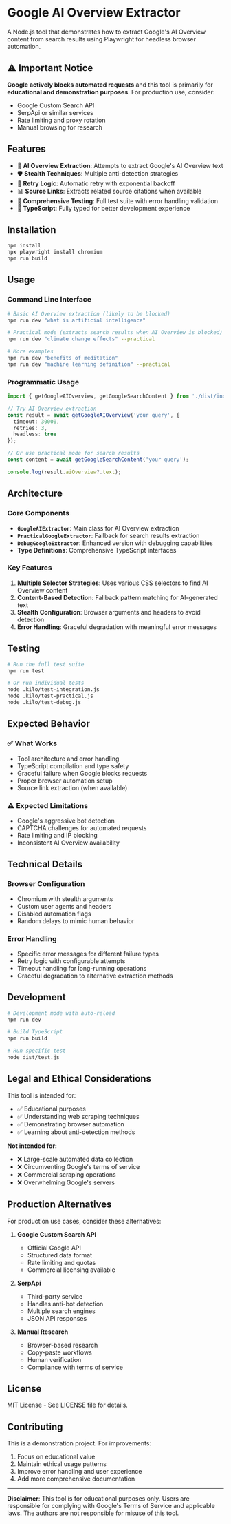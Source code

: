 # Google AI Overview Extractor

A Node.js tool that demonstrates how to extract Google's AI Overview content from search results using Playwright for headless browser automation.

## ⚠️ Important Notice

**Google actively blocks automated requests** and this tool is primarily for **educational and demonstration purposes**. For production use, consider:

- Google Custom Search API
- SerpApi or similar services
- Rate limiting and proxy rotation
- Manual browsing for research

## Features

- 🤖 **AI Overview Extraction**: Attempts to extract Google's AI Overview text
- 🛡️ **Stealth Techniques**: Multiple anti-detection strategies
- 🔄 **Retry Logic**: Automatic retry with exponential backoff
- 📊 **Source Links**: Extracts related source citations when available
- 🧪 **Comprehensive Testing**: Full test suite with error handling validation
- 📝 **TypeScript**: Fully typed for better development experience

## Installation

```bash
npm install
npx playwright install chromium
npm run build
```

## Usage

### Command Line Interface

```bash
# Basic AI Overview extraction (likely to be blocked)
npm run dev "what is artificial intelligence"

# Practical mode (extracts search results when AI Overview is blocked)
npm run dev "climate change effects" --practical

# More examples
npm run dev "benefits of meditation"
npm run dev "machine learning definition" --practical
```

### Programmatic Usage

```typescript
import { getGoogleAIOverview, getGoogleSearchContent } from './dist/index.js';

// Try AI Overview extraction
const result = await getGoogleAIOverview('your query', {
  timeout: 30000,
  retries: 3,
  headless: true
});

// Or use practical mode for search results
const content = await getGoogleSearchContent('your query');

console.log(result.aiOverview?.text);
```

## Architecture

### Core Components

- **`GoogleAIExtractor`**: Main class for AI Overview extraction
- **`PracticalGoogleExtractor`**: Fallback for search results extraction
- **`DebugGoogleExtractor`**: Enhanced version with debugging capabilities
- **Type Definitions**: Comprehensive TypeScript interfaces

### Key Features

1. **Multiple Selector Strategies**: Uses various CSS selectors to find AI Overview content
2. **Content-Based Detection**: Fallback pattern matching for AI-generated text
3. **Stealth Configuration**: Browser arguments and headers to avoid detection
4. **Error Handling**: Graceful degradation with meaningful error messages

## Testing

```bash
# Run the full test suite
npm run test

# Or run individual tests
node .kilo/test-integration.js
node .kilo/test-practical.js
node .kilo/test-debug.js
```

## Expected Behavior

### ✅ What Works
- Tool architecture and error handling
- TypeScript compilation and type safety
- Graceful failure when Google blocks requests
- Proper browser automation setup
- Source link extraction (when available)

### ⚠️ Expected Limitations
- Google's aggressive bot detection
- CAPTCHA challenges for automated requests
- Rate limiting and IP blocking
- Inconsistent AI Overview availability

## Technical Details

### Browser Configuration
- Chromium with stealth arguments
- Custom user agents and headers
- Disabled automation flags
- Random delays to mimic human behavior

### Error Handling
- Specific error messages for different failure types
- Retry logic with configurable attempts
- Timeout handling for long-running operations
- Graceful degradation to alternative extraction methods

## Development

```bash
# Development mode with auto-reload
npm run dev

# Build TypeScript
npm run build

# Run specific test
node dist/test.js
```

## Legal and Ethical Considerations

This tool is intended for:
- ✅ Educational purposes
- ✅ Understanding web scraping techniques
- ✅ Demonstrating browser automation
- ✅ Learning about anti-detection methods

**Not intended for:**
- ❌ Large-scale automated data collection
- ❌ Circumventing Google's terms of service
- ❌ Commercial scraping operations
- ❌ Overwhelming Google's servers

## Production Alternatives

For production use cases, consider these alternatives:

1. **Google Custom Search API**
   - Official Google API
   - Structured data format
   - Rate limiting and quotas
   - Commercial licensing available

2. **SerpApi**
   - Third-party service
   - Handles anti-bot detection
   - Multiple search engines
   - JSON API responses

3. **Manual Research**
   - Browser-based research
   - Copy-paste workflows
   - Human verification
   - Compliance with terms of service

## License

MIT License - See LICENSE file for details.

## Contributing

This is a demonstration project. For improvements:
1. Focus on educational value
2. Maintain ethical usage patterns
3. Improve error handling and user experience
4. Add more comprehensive documentation

---

**Disclaimer**: This tool is for educational purposes only. Users are responsible for complying with Google's Terms of Service and applicable laws. The authors are not responsible for misuse of this tool.